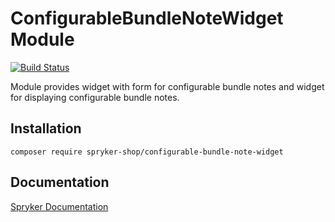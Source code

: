 # ConfigurableBundleNoteWidget Module
[![Build Status](https://travis-ci.org/spryker-shop/configurable-bundle-note-widget.svg)](https://travis-ci.org/spryker-shop/configurable-bundle-note-widget)

Module provides widget with form for configurable bundle notes and widget for displaying configurable bundle notes.

## Installation

```
composer require spryker-shop/configurable-bundle-note-widget
```

## Documentation

[Spryker Documentation](https://documentation.spryker.com/module_guide/overview.htm)
